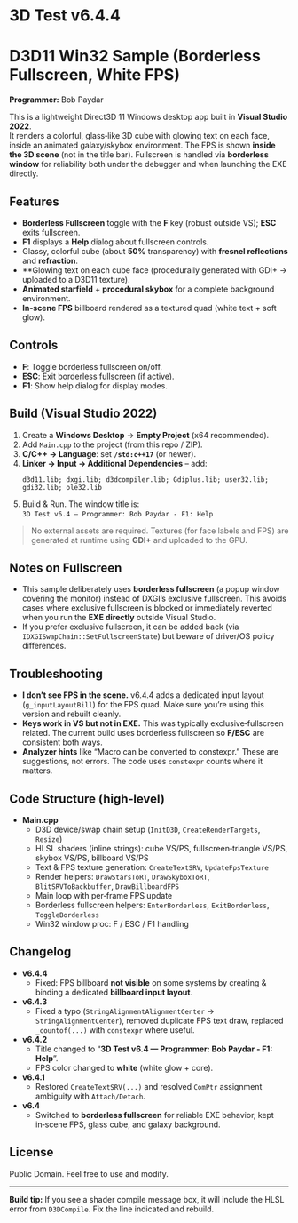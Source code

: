 # 3D Test v6.4.4
# D3D11 Win32 Sample (Borderless Fullscreen, White FPS)

**Programmer:** Bob Paydar

This is a lightweight Direct3D 11 Windows desktop app built in **Visual Studio 2022**.  
It renders a colorful, glass‑like 3D cube with glowing text on each face, inside an animated galaxy/skybox environment. The FPS is shown **inside the 3D scene** (not in the title bar). Fullscreen is handled via **borderless window** for reliability both under the debugger and when launching the EXE directly.

## Features
- **Borderless Fullscreen** toggle with the **F** key (robust outside VS); **ESC** exits fullscreen.
- **F1** displays a **Help** dialog about fullscreen controls.
- Glassy, colorful cube (about **50%** transparency) with **fresnel reflections** and **refraction**.
- **Glowing text on each cube face (procedurally generated with GDI+ → uploaded to a D3D11 texture).
- **Animated starfield** + **procedural skybox** for a complete background environment.
- **In‑scene FPS** billboard rendered as a textured quad (white text + soft glow).

## Controls
- **F**: Toggle borderless fullscreen on/off.  
- **ESC**: Exit borderless fullscreen (if active).  
- **F1**: Show help dialog for display modes.

## Build (Visual Studio 2022)
1. Create a **Windows Desktop** → **Empty Project** (x64 recommended).  
2. Add `Main.cpp` to the project (from this repo / ZIP).  
3. **C/C++ → Language**: set **`/std:c++17`** (or newer).  
4. **Linker → Input → Additional Dependencies** – add:
   ```
   d3d11.lib; dxgi.lib; d3dcompiler.lib; Gdiplus.lib; user32.lib; gdi32.lib; ole32.lib
   ```
5. Build & Run. The window title is:  
   `3D Test v6.4 — Programmer: Bob Paydar - F1: Help`

> No external assets are required. Textures (for face labels and FPS) are generated at runtime using **GDI+** and uploaded to the GPU.

## Notes on Fullscreen
- This sample deliberately uses **borderless fullscreen** (a popup window covering the monitor) instead of DXGI’s exclusive fullscreen. This avoids cases where exclusive fullscreen is blocked or immediately reverted when you run the **EXE directly** outside Visual Studio.  
- If you prefer exclusive fullscreen, it can be added back (via `IDXGISwapChain::SetFullscreenState`) but beware of driver/OS policy differences.

## Troubleshooting
- **I don’t see FPS in the scene.** v6.4.4 adds a dedicated input layout (`g_inputLayoutBill`) for the FPS quad. Make sure you’re using this version and rebuilt cleanly.
- **Keys work in VS but not in EXE.** This was typically exclusive‑fullscreen related. The current build uses borderless fullscreen so **F/ESC** are consistent both ways.
- **Analyzer hints** like “Macro can be converted to constexpr.” These are suggestions, not errors. The code uses `constexpr` counts where it matters.

## Code Structure (high‑level)
- **Main.cpp**
  - D3D device/swap chain setup (`InitD3D`, `CreateRenderTargets`, `Resize`)
  - HLSL shaders (inline strings): cube VS/PS, fullscreen‑triangle VS/PS, skybox VS/PS, billboard VS/PS
  - Text & FPS texture generation: `CreateTextSRV`, `UpdateFpsTexture`
  - Render helpers: `DrawStarsToRT`, `DrawSkyboxToRT`, `BlitSRVToBackbuffer`, `DrawBillboardFPS`
  - Main loop with per‑frame FPS update
  - Borderless fullscreen helpers: `EnterBorderless`, `ExitBorderless`, `ToggleBorderless`
  - Win32 window proc: F / ESC / F1 handling

## Changelog
- **v6.4.4**
  - Fixed: FPS billboard **not visible** on some systems by creating & binding a dedicated **billboard input layout**.
- **v6.4.3**
  - Fixed a typo (`StringAlignmentAlignmentCenter` → `StringAlignmentCenter`), removed duplicate FPS text draw, replaced `_countof(...)` with `constexpr` where useful.
- **v6.4.2**
  - Title changed to “**3D Test v6.4 — Programmer: Bob Paydar - F1: Help**”.
  - FPS color changed to **white** (white glow + core).
- **v6.4.1**
  - Restored `CreateTextSRV(...)` and resolved `ComPtr` assignment ambiguity with `Attach/Detach`.
- **v6.4**
  - Switched to **borderless fullscreen** for reliable EXE behavior, kept in‑scene FPS, glass cube, and galaxy background.

## License
Public Domain. Feel free to use and modify.

---

**Build tip:** If you see a shader compile message box, it will include the HLSL error from `D3DCompile`. Fix the line indicated and rebuild.
